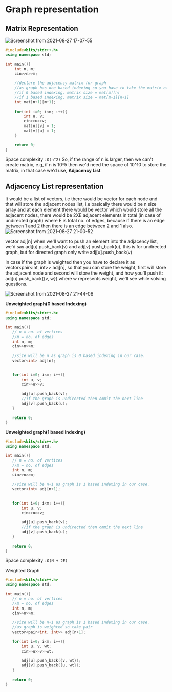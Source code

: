 # Graph representation

## Matrix Representation

![Screenshot from 2021-08-27 17-07-55](https://user-images.githubusercontent.com/42698268/131122243-0f14ba40-91c6-4784-b346-c5be36656c75.png)

```cpp
#include<bits/stdc++.h>
using namespace std;

int main(){
    int n, m;
    cin>>n>>m;
    
    //declare the adjacency matrix for graph
    //as graph has one based indexing so you have to take the matrix of size 1 greater
    //if 0 based indexing, matrix size = mat[m][n]
    //if 1 based indexing, matrix size = mat[m+1][n+1]
    int mat[n+1][m+1];
    
    for(int i=0; i<m; i++){
        int u, v;
        cin>>u>>v;
        mat[u][v] = 1;
        mat[v][u] = 1;
    }
    
    return 0;
}
```
Space complexity : ```O(n^2)```
So, if the range of n is larger, then we can't create matrix, e.g, if n is 10^5 then we'd need the space of 10^10 to store the matrix, in that case we'd use, **Adjacency List**

## Adjacency List representation
It would be a list of vectors, i.e there would be vector for each node and that will store the adjacent nodes list, i.e basically there would be n size array and at each element there would be vector which would store all the adjacent nodes, there would be 2XE adjacent elements in total (in case of undirected graph) where E is total no. of edges, because if there is an edge between 1 and 2 then there is an edge between 2 and 1 also.
![Screenshot from 2021-08-27 21-00-52](https://user-images.githubusercontent.com/42698268/131158659-f6940472-c699-40cb-9a05-abd5dc0c903b.png)



vector<int> adj[n]
when we'll want to push an element into the adjacency list, we'd say adj[u].push_back(v) and adj[v].push_back(u), this is for undirected graph, but for directed graph only write adj[u].push_back(v)



In case if the graph is weighted then you have to declare it as vector<pair<int, int>> adj[n], so that you can store the weight, first will store the adjacent node and second will store the weight, and how you'll push it: adj[u].push_back({v, w}) where w represents weight, we'll see while solving questions.

 ![Screenshot from 2021-08-27 21-44-06](https://user-images.githubusercontent.com/42698268/131158726-9ed69c30-d612-4224-99c0-731fdbcf6a00.png)

**Unweighted graph(0 based Indexing)**
 
 ```cpp
 #include<bits/stdc++.h>
using namespace std;

int main(){
    // n = no. of vertices
    //m = no. of edges
    int n, m;
    cin>>n>>m;
    
    //size will be n as graph is 0 based indexing in our case.
    vector<int> adj[n];
    
    
    for(int i=0; i<m; i++){
        int u, v;
        cin>>u>>v;
        
        adj[u].push_back(v);
        //if the graph is undirected then ommit the next line
        adj[v].push_back(u);
    }
    
    return 0;
}
 ```
 
    
**Unweighted graph(1 based Indexing)**
 
 ```cpp
 #include<bits/stdc++.h>
using namespace std;

int main(){
    // n = no. of vertices
    //m = no. of edges
    int n, m;
    cin>>n>>m;
    
    //size will be n+1 as graph is 1 based indexing in our case.
    vector<int> adj[n+1];
    
    
    for(int i=0; i<m; i++){
        int u, v;
        cin>>u>>v;
        
        adj[u].push_back(v);
        //if the graph is undirected then ommit the next line
        adj[v].push_back(u);
    }
    
    return 0;
}
 ```
    
Space complexity : ```O(N + 2E)```

 Weighted Graph
 
 ```cpp
 #include<bits/stdc++.h>
using namespace std;

int main(){
    // n = no. of vertices
    //m = no. of edges
    int n, m;
    cin>>n>>m;
    
    //size will be n+1 as graph is 1 based indexing in our case.
    //as graph is weighted so take pair
    vector<pair<int, int>> adj[n+1];
    
    for(int i=0; i<m; i++){
        int u, v, wt;
        cin>>u>>v>>wt;
        
        adj[u].push_back({v, wt});
        adj[v].push_back({u, wt});
    }
    
    return 0;
}
 ```
